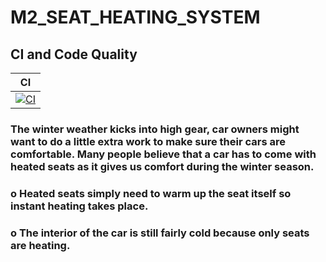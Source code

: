 # M2_SEAT_HEATING_SYSTEM
## CI and Code Quality
| CI | 
| -- | 
|[![CI](https://github.com/LokeshChahare/M2_Seat_Heating_System/actions/workflows/main.yml/badge.svg)](https://github.com/LokeshChahare/M2_Seat_Heating_System/actions/workflows/main.yml) |  
### The winter weather kicks into high gear, car owners might want to do a little extra work to make sure their cars are comfortable. Many people believe that a car has to come with heated seats as it gives us comfort during the winter season.
### o Heated seats simply need to warm up the seat itself so instant heating takes place.
### o The interior of the car is still fairly cold because only seats are heating.

